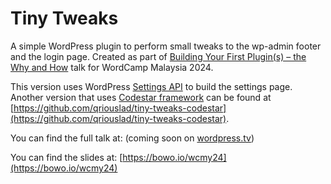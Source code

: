 # Tiny Tweaks

A simple WordPress plugin to perform small tweaks to the wp-admin footer and the login page. Created as part of [Building Your First Plugin(s) – the Why and How](https://malaysia.wordcamp.org/2024/session/building-your-first-plugins-the-why-and-how/) talk for WordCamp Malaysia 2024. 

This version uses WordPress [Settings API](https://developer.wordpress.org/plugins/settings/) to build the settings page. Another version that uses [Codestar framework](https://github.com/Codestar/codestar-framework) can be found at [https://github.com/qriouslad/tiny-tweaks-codestar](https://github.com/qriouslad/tiny-tweaks-codestar).

You can find the full talk at: (coming soon on [wordpress.tv](https://wordpress.tv/))

You can find the slides at: [https://bowo.io/wcmy24](https://bowo.io/wcmy24)